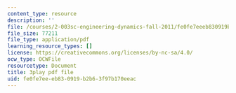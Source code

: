 ```yaml
---
content_type: resource
description: ''
file: /courses/2-003sc-engineering-dynamics-fall-2011/fe0fe7eeeb830919b2b63f97b170eeac_lFedznDnPZc.pdf
file_size: 77211
file_type: application/pdf
learning_resource_types: []
license: https://creativecommons.org/licenses/by-nc-sa/4.0/
ocw_type: OCWFile
resourcetype: Document
title: 3play pdf file
uid: fe0fe7ee-eb83-0919-b2b6-3f97b170eeac
---
```

